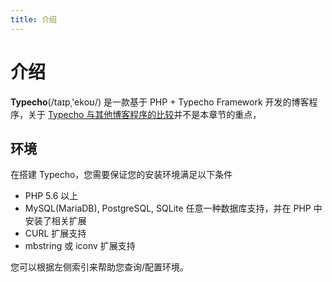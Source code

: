 ```yaml
---
title: 介绍
---
```

# 介绍

**Typecho**(/taɪpˌ'ekoʊ/) 是一款基于 PHP + Typecho Framework 开发的博客程序，关于 [Typecho 与其他博客程序的比较](../install/vs.md)并不是本章节的重点，

## 环境

在搭建 Typecho，您需要保证您的安装环境满足以下条件

- PHP 5.6 以上
- MySQL(MariaDB), PostgreSQL, SQLite 任意一种数据库支持，并在 PHP 中安装了相关扩展
- CURL 扩展支持
- mbstring 或 iconv 扩展支持

您可以根据左侧索引来帮助您查询/配置环境。

